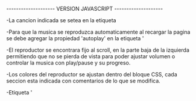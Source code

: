 -------------------- VERSION JAVASCRIPT --------------------

-La cancion indicada se setea en la etiqueta <audio> en 'src' poniendo la ruta hacia el archivo mp3.

-Para que la musica se reproduzca automaticamente al recargar la pagina se debe agregar la propiedad 'autoplay' en la etiqueta '<audio>' que se ubica en el bloque HTML.

-El reproductor se encontrara fijo al scroll, en la parte baja de la izquierda permitiendo que no se pierda de vista para poder ajustar volumen o controlar la musica con play/pause y su progreso.

-Los colores del reproductor se ajustan dentro del bloque CSS, cada seccion esta indicada con comentarios de lo que se modifica.

-Etiqueta '<style>' se coloca por debajo del '<head>'.

-Etiqueta '<script>'se coloca al pie de la hoja del codigo.

-El bloque HTML (div class="mp3-player") debe ir dentro del body.



-------------------- VERSION IFRAME --------------------

-Se puede cargar el archivo mp3 desde Google Drive, poniendo el link de compartir en publico y cambiandole "view" por "preview" en el link.


